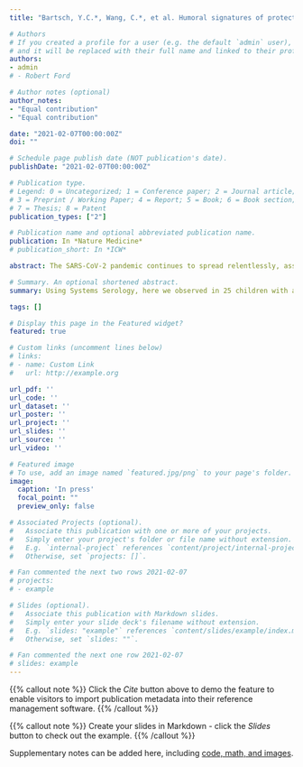 ```yaml
---
title: "Bartsch, Y.C.*, Wang, C.*, et al. Humoral signatures of protective and pathological SARS-CoV2 infection in children. Nature Medicine (In press)."

# Authors
# If you created a profile for a user (e.g. the default `admin` user), write the username (folder name) here 
# and it will be replaced with their full name and linked to their profile.
authors:
- admin
# - Robert Ford

# Author notes (optional)
author_notes:
- "Equal contribution"
- "Equal contribution"

date: "2021-02-07T00:00:00Z"
doi: ""

# Schedule page publish date (NOT publication's date).
publishDate: "2021-02-07T00:00:00Z"

# Publication type.
# Legend: 0 = Uncategorized; 1 = Conference paper; 2 = Journal article;
# 3 = Preprint / Working Paper; 4 = Report; 5 = Book; 6 = Book section;
# 7 = Thesis; 8 = Patent
publication_types: ["2"]

# Publication name and optional abbreviated publication name.
publication: In *Nature Medicine*
# publication_short: In *ICW*

abstract: The SARS-CoV-2 pandemic continues to spread relentlessly, associated with a high frequency of respiratory failure and mortality. Children experience largely asymptomatic disease, with rare reports of a Multisystem Inflammatory Syndrome in Children (MIS-C). Identifying immune mechanisms that result in these disparate clinical phenotypes in children could provide critical insights into COVID-19 pathogenesis. Using Systems Serology, here we observed in 25 children with acute mild COVID a functional phagocyte and complement activating IgG response to SARS-CoV-2, comparable to the acute responses generated in adults with mild disease. Conversely, IgA and neutrophil responses were significantly expanded in adults with severe disease. Moreover, weeks after the resolution of SARS-CoV-2 infection, children who develop MIS-C maintained highly inflammatory monocyte activating SARS-CoV-2 IgG antibodies distinguishable from acute disease in children but with antibody levels comparable to convalescent adults. Collectively, these data provide unique insights into the potential mechanisms of IgG and IgA that may underlie differential disease severity as well as unexpected complications in SARS-CoV-2 infected children.

# Summary. An optional shortened abstract.
summary: Using Systems Serology, here we observed in 25 children with acute mild COVID a functional phagocyte and complement activating IgG response to SARS-CoV-2, comparable to the acute responses generated in adults with mild disease. 

tags: []

# Display this page in the Featured widget?
featured: true

# Custom links (uncomment lines below)
# links:
# - name: Custom Link
#   url: http://example.org

url_pdf: ''
url_code: ''
url_dataset: ''
url_poster: ''
url_project: ''
url_slides: ''
url_source: ''
url_video: ''

# Featured image
# To use, add an image named `featured.jpg/png` to your page's folder. 
image:
  caption: 'In press'
  focal_point: ""
  preview_only: false

# Associated Projects (optional).
#   Associate this publication with one or more of your projects.
#   Simply enter your project's folder or file name without extension.
#   E.g. `internal-project` references `content/project/internal-project/index.md`.
#   Otherwise, set `projects: []`.

# Fan commented the next two rows 2021-02-07
# projects:
# - example

# Slides (optional).
#   Associate this publication with Markdown slides.
#   Simply enter your slide deck's filename without extension.
#   E.g. `slides: "example"` references `content/slides/example/index.md`.
#   Otherwise, set `slides: ""`.

# Fan commented the next one row 2021-02-07
# slides: example
---
```


{{% callout note %}}
Click the *Cite* button above to demo the feature to enable visitors to import publication metadata into their reference management software.
{{% /callout %}}

{{% callout note %}}
Create your slides in Markdown - click the *Slides* button to check out the example.
{{% /callout %}}

Supplementary notes can be added here, including [code, math, and images](https://wowchemy.com/docs/writing-markdown-latex/).
